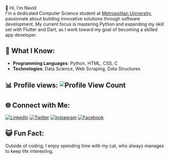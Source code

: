 👋 Hi, I'm Navid  
I'm a dedicated Computer Science student at [Metropolitan University](https://www.metrouni.edu.bd), passionate about building innovative solutions through software development. My current focus is mastering Python and expanding my skill set with Flutter and Dart, as I work toward my goal of becoming a skilled app developer.

## 🔧 What I Know:
- **Programming Languages**: Python, HTML, CSS, C  
- **Technologies**: Data Science, Web Scraping, Data Structures

## 📊 Profile views: ![Profile View Count](https://komarev.com/ghpvc/?username=yourusername&style=flat-square)

## 🌐 Connect with Me:

[![LinkedIn](https://img.shields.io/badge/LinkedIn-0A66C2?style=for-the-badge&logo=linkedin&logoColor=white)](https://linkedin.com/in/navid-zaman-khan)
[![Twitter](https://img.shields.io/badge/Twitter-1DA1F2?style=for-the-badge&logo=twitter&logoColor=white)](https://twitter.com/NavidZamanKhan2)
[![Instagram](https://img.shields.io/badge/Instagram-E4405F?style=for-the-badge&logo=instagram&logoColor=white)](https://instagram.com/Navid_zaman_khan)
[![Facebook](https://img.shields.io/badge/Facebook-1877F2?style=for-the-badge&logo=facebook&logoColor=white)](https://facebook.com/Namid.Zaman.Khan)

## 😺 Fun Fact:  
Outside of coding, I enjoy spending time with my cat, who always manages to keep life interesting.
